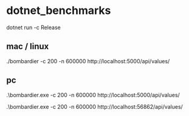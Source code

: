 ﻿# dotnet_benchmarks

dotnet run -c Release

## mac / linux

./bombardier -c 200 -n 600000 http://localhost:5000/api/values/

## pc

.\bombardier.exe -c 200 -n 600000 http://localhost:5000/api/values/

.\bombardier.exe -c 200 -n 600000 http://localhost:56862/api/values/
